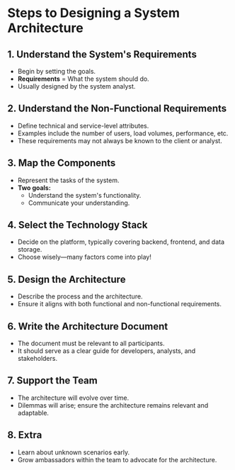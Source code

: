 # Steps to Designing a System Architecture

## 1. Understand the System's Requirements
- Begin by setting the goals.
- **Requirements** = What the system should do.
- Usually designed by the system analyst.

## 2. Understand the Non-Functional Requirements
- Define technical and service-level attributes.
- Examples include the number of users, load volumes, performance, etc.
- These requirements may not always be known to the client or analyst.

## 3. Map the Components
- Represent the tasks of the system.
- **Two goals:**
  - Understand the system's functionality.
  - Communicate your understanding.

## 4. Select the Technology Stack
- Decide on the platform, typically covering backend, frontend, and data storage.
- Choose wisely—many factors come into play!

## 5. Design the Architecture
- Describe the process and the architecture.
- Ensure it aligns with both functional and non-functional requirements.

## 6. Write the Architecture Document
- The document must be relevant to all participants.
- It should serve as a clear guide for developers, analysts, and stakeholders.

## 7. Support the Team
- The architecture will evolve over time.
- Dilemmas will arise; ensure the architecture remains relevant and adaptable.


## 8. Extra
- Learn about unknown scenarios early.
- Grow ambassadors within the team to advocate for the architecture.
